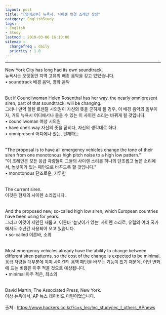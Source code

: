 ```yaml
---
layout: post
title: "[영어공부] 뉴욕시, 사이렌 변경 조례안 상정"
category: EnglishStudy
tags:
- English
- Study
lastmod : 2019-03-06 16:10:00
sitemap :
  changefreq : daily
  priority : 1.0
---
```


***

<!--미리보기-->
<span class="style17">New York City has long had  its own soundtrack.</span><br>
  <span class="style12">뉴욕시는 오랫동안 지역 고유의 배경 음악을 갖고 있었습니다.</span><br>
  <span class="style15">• soundtrack 배경  음악, 영화 음악 </span><br><span class="style15"><br></span><br>
<span class="style17">But if Councilwoman Helen  Rosenthal has her way, the nearly omnipresent siren, part of that soundtrack,  will be changing.</span><br>
  <span class="style12">그러나 만약 헬렌 로젠탈 시의원이 자신의 뜻을 굳히게 될 경우, 이 배경 음악의 일부이자, 거의 뉴욕시 어디에서나 들을 수 있는  이 사이렌 소리는 바뀌게 될 것입니다.</span><br>
  <span class="style15">• councilwoman 여성  시의원 <br>
  • have one’s way 자신의  뜻을 굳히다, 자신의 생각대로 하다 <br>
• omnipresent 어디에나  있는, 편재하는 </span><br><span class="style15"><br></span><br>
<span class="style17">"The proposal is to have  all emergency vehicles change the tone of their siren from one monotonous high  pitch noise to a high low pattern."</span><br>
  <span class="style12">“이 조례안은 모든 응급  차량들이 그들의 사이렌 소리를 하나의 단조롭고 높은 소리에서, 높낮이가 있는 패턴으로 바꾸도록 할 것입니다.”</span><br>
  <span class="style15">• monotonous 단조로운, 지루한 </span><br><span class="style15"><br></span><br>
<span class="style17">The current siren.</span><br>
  <span class="style12">이것은 현재의 사이렌 소리입니다.</span><br><span class="style12"><br></span><br>
<span class="style17">And the proposed new,  so-called high low siren, which European countries have been using for years.</span><br>
  <span class="style12">그리고 이것이 제안된 새롭고, 이른바  ‘높낮이가 있는’ 사이렌 소리로, 유럽의 여러 국가에서도 수년간 사용되어 오고 있습니다.</span><br>
  <span class="style15">• so-called 이른바, 소위 </span><br><span class="style15"><br></span><br>
<span class="style17">Most emergency vehicles  already have the ability to change between different siren patterns, so the  cost of the change is expected to be minimal.</span><br>
  <span class="style12">응급 차량들 대부분에 이미 사이렌의 음역 패턴을 바꾸는 기능이 있기  때문에, 이번 변화에 드는 비용은 아주 적을 것으로 예상됩니다.</span><br>
  <span class="style15">• minimal 아주  적은, 최소의</span><br><span class="style15"><br></span><br>
<span class="style17">David Martin, The Associated  Press, New York.</span><br>
<span class="style12">이상 뉴욕에서, AP 뉴스  데이비드 마틴이었습니다.</span><span class="style9"><br>
</span><br>
출처 : https://www.hackers.co.kr/?c=s_lec/lec_study/lec_I_others_APnews
